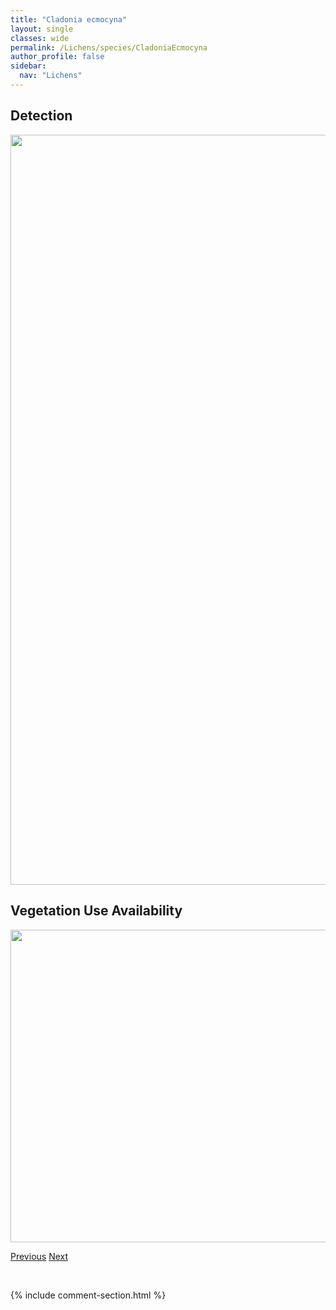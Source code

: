 ```yaml
---
title: "Cladonia ecmocyna"
layout: single
classes: wide
permalink: /Lichens/species/CladoniaEcmocyna
author_profile: false
sidebar:
  nav: "Lichens"
---
```


<h2>Detection</h2>

<a href="https://drive.google.com/uc?export=view&id=1vtYPiXsuWCL1rvnfme9Ba6nkBQnLSbvD">
<img src="https://drive.google.com/uc?export=view&id=1vtYPiXsuWCL1rvnfme9Ba6nkBQnLSbvD" height = "1200" width = "800">
</a>


<h2>Vegetation Use Availability</h2>

<a href="https://drive.google.com/uc?export=view&id=1LNrKORQvxrLg3lSVOObFhysWGsfkhoJT">
<img src="https://drive.google.com/uc?export=view&id=1LNrKORQvxrLg3lSVOObFhysWGsfkhoJT" height = "500" width = "1000">
</a>


<a href="/DevelopmentWebsite/Lichens/species/CladoniaDigitata" class="pagination--pager" title="Cladonia digitata">Previous</a> <a href="/DevelopmentWebsite/Lichens/species/CladoniaFimbriata" class="pagination--pager" title="Cladonia fimbriata">Next</a>

<p>&nbsp;</p>

{% include comment-section.html %}
